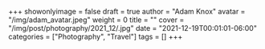 +++
showonlyimage = false
draft = true
author = "Adam Knox"
avatar = "/img/adam_avatar.jpeg"
weight = 0
title = ""
cover = "/img/post/photography/2021_12/.jpg"
date = "2021-12-19T00:01:01-06:00"
categories = ["Photography", "Travel"]
tags = []
+++
<!--more-->
